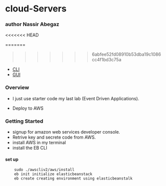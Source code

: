 

# cloud-Servers
### author Nassir Abegaz
<<<<<<< HEAD

=======
>>>>>>> 6abfee52fd08910b53dba19c1086cc4f1bd3c75a
- [CLI](http://Cloudserverapplication-env-1.eba-kjmxem3k.us-west-2.elasticbeanstalk.com)
- [GUI](https://us-west-2.console.aws.amazon.com/ec2/v2/home?region=us-west-2#InstanceDetails:instanceId=i-06541e44949303c2a)

### Overview 

- I just use starter code my last lab (Event Driven Applications).

- Deploy to AWS 

### Getting Started 
- signup for amazon web services developer console.
- Retrive key and secrete code from AWS.
- install AWS in my terminal 
- install the EB CLI 


#### set up 
        sudo ./awscliv2/aws/install
        eb init initialize elasticbeanstack
        eb create creating environment using elasticbeanstalk
